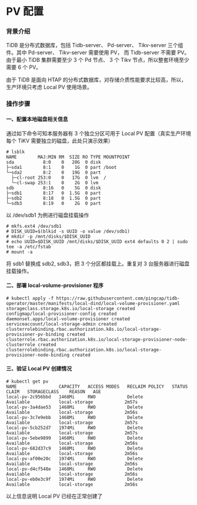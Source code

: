 
# PV 配置

### 背景介绍

TiDB 是分布式数据库，包括 Tidb-server、 Pd-server、 Tikv-server 三个组件。其中 Pd-server、 Tikv-server 需要使用 PV， 而 Tidb-server 不需要 PV。
由于最小 TiDB 集群需要至少 3 个 Pd 节点、 3 个 Tikv 节点，所以整套环境至少需要 6 个 PV。

由于 TiDB 是面向 HTAP 的分布式数据库，对存储介质性能要求比较高，所以，生产环境只考虑 Local PV 使用场景。

### 操作步骤

#### 一、配置本地磁盘相关信息

通过如下命令可知本服务器有 3 个独立分区可用于 Local PV 配置（真实生产环境每个 TiKV 需要独立的磁盘，此处只演示效果）
```
# lsblk
NAME        MAJ:MIN RM  SIZE RO TYPE MOUNTPOINT
sda           8:0    0   20G  0 disk 
├─sda1        8:1    0    1G  0 part /boot
└─sda2        8:2    0   19G  0 part 
  ├─cl-root 253:0    0   17G  0 lvm  /
  └─cl-swap 253:1    0    2G  0 lvm  
sdb           8:16   0    5G  0 disk 
├─sdb1        8:17   0  1.5G  0 part 
├─sdb2        8:18   0  1.5G  0 part 
└─sdb3        8:19   0    2G  0 part 

```
以 /dev/sdb1 为例进行磁盘挂载操作
```
# mkfs.ext4 /dev/sdb1
# DISK_UUID=$(blkid -s UUID -o value /dev/sdb1)
# mkdir -p /mnt/disks/$DISK_UUID
# echo UUID=$DISK_UUID /mnt/disks/$DISK_UUID ext4 defaults 0 2 | sudo tee -a /etc/fstab
# mount -a
```
将 sdb1 替换成 sdb2, sdb3，把 3 个分区都挂载上。重复对 3 台服务器进行磁盘挂载操作。

#### 二、部署 local-volume-provisioner 程序

```
# kubectl apply -f https://raw.githubusercontent.com/pingcap/tidb-operator/master/manifests/local-dind/local-volume-provisioner.yaml
storageclass.storage.k8s.io/local-storage created
configmap/local-provisioner-config created
daemonset.apps/local-volume-provisioner created
serviceaccount/local-storage-admin created
clusterrolebinding.rbac.authorization.k8s.io/local-storage-provisioner-pv-binding created
clusterrole.rbac.authorization.k8s.io/local-storage-provisioner-node-clusterrole created
clusterrolebinding.rbac.authorization.k8s.io/local-storage-provisioner-node-binding created
```

#### 三、验证 Local PV 创建情况

```
# kubectl get pv
NAME                CAPACITY   ACCESS MODES   RECLAIM POLICY   STATUS      CLAIM   STORAGECLASS    REASON   AGE
local-pv-2c956bbd   1468Mi     RWO            Delete           Available           local-storage            2m57s
local-pv-3a4dae53   1468Mi     RWO            Delete           Available           local-storage            2m56s
local-pv-3c7e9ebb   1468Mi     RWO            Delete           Available           local-storage            2m57s
local-pv-5cb252d7   1974Mi     RWO            Delete           Available           local-storage            2m57s
local-pv-5ebe9899   1468Mi     RWO            Delete           Available           local-storage            2m56s
local-pv-682d37c9   1468Mi     RWO            Delete           Available           local-storage            2m56s
local-pv-af00e20c   1974Mi     RWO            Delete           Available           local-storage            2m56s
local-pv-d4cf548e   1468Mi     RWO            Delete           Available           local-storage            2m56s
local-pv-eb0e3c9f   1974Mi     RWO            Delete           Available           local-storage            2m56s

```

以上信息说明 Local PV 已经在正常创建了
